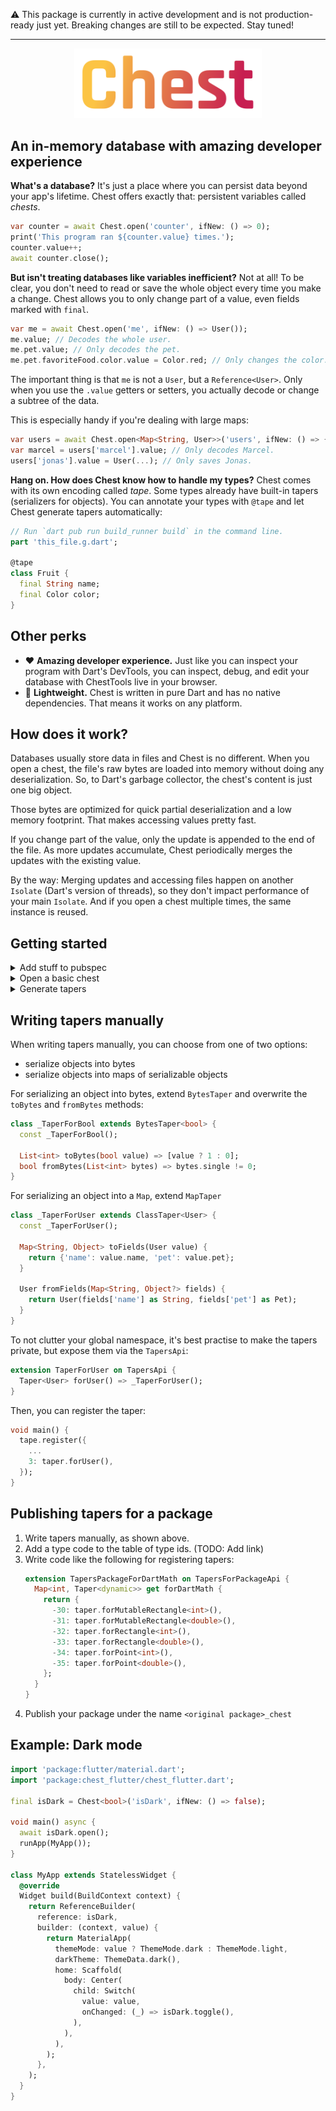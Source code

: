 ⚠ This package is currently in active development and is not production-ready just yet. Breaking changes are still to be expected. Stay tuned!

---

<p align="center">
<img src="../logo.svg" width="300px" alt="Chest" />

## An in-memory database with amazing developer experience
</p>

**What's a database?**
It's just a place where you can persist data beyond your app's lifetime. Chest offers exactly that: persistent variables called *chests*.

```dart
var counter = await Chest.open('counter', ifNew: () => 0);
print('This program ran ${counter.value} times.');
counter.value++;
await counter.close();
```

**But isn't treating databases like variables inefficient?**
Not at all! To be clear, you don't need to read or save the whole object every time you make a change.
Chest allows you to only change part of a value, even fields marked with `final`.

```dart
var me = await Chest.open('me', ifNew: () => User());
me.value; // Decodes the whole user.
me.pet.value; // Only decodes the pet.
me.pet.favoriteFood.color.value = Color.red; // Only changes the color.
```

The important thing is that `me` is not a `User`, but a `Reference<User>`.
Only when you use the `.value` getters or setters, you actually decode or change a subtree of the data.

This is especially handy if you're dealing with large maps:

```dart
var users = await Chest.open<Map<String, User>>('users', ifNew: () => {});
var marcel = users['marcel'].value; // Only decodes Marcel.
users['jonas'].value = User(...); // Only saves Jonas.
```

**Hang on. How does Chest know how to handle my types?**
Chest comes with its own encoding called *tape*. Some types already have built-in tapers (serializers for objects).
You can annotate your types with `@tape` and let Chest generate tapers automatically:

```dart
// Run `dart pub run build_runner build` in the command line.
part 'this_file.g.dart';

@tape
class Fruit {
  final String name;
  final Color color;
}
```

<!-- Tapers for types from other packages are also available to plug and play – for example, for tuple, Flutter, and TODO. -->

## Other perks

- ❤️ **Amazing developer experience.** Just like you can inspect your program with Dart's DevTools, you can inspect, debug, and edit your database with ChestTools live in your browser.
- 🎈 **Lightweight.** Chest is written in pure Dart and has no native dependencies. That means it works on any platform.
<!-- - ⚡ **Fast.** Chest is fast. Unlike most other in-memory databases, it also minimizes startup-time. And if you want to tweak performance, profiling and statistics are built-in. -->

## How does it work?

Databases usually store data in files and Chest is no different.
When you open a chest, the file's raw bytes are loaded into memory without doing any deserialization.
So, to Dart's garbage collector, the chest's content is just one big object.

Those bytes are optimized for quick partial deserialization and a low memory footprint.
That makes accessing values pretty fast.

If you change part of the value, only the update is appended to the end of the file.
As more updates accumulate, Chest periodically merges the updates with the existing value.

By the way:
Merging updates and accessing files happen on another `Isolate` (Dart's version of threads), so they don't impact performance of your main `Isolate`.
And if you open a chest multiple times, the same instance is reused.

## Getting started

<details>
<summary>Add stuff to pubspec</summary>

```yaml
dependencies:
  chest: ...
  # if you're using Flutter
  flutter_taped: ...

dev_dependencies:
  tapegen: ...
```

</details>

<details>
<summary>Open a basic chest</summary>

TODO
</details>

<details>
<summary>Generate tapers</summary>

TODO
</details>

## Writing tapers manually

When writing tapers manually, you can choose from one of two options:

* serialize objects into bytes
* serialize objects into maps of serializable objects

For serializing an object into bytes, extend `BytesTaper` and overwrite the `toBytes` and `fromBytes` methods:

```dart
class _TaperForBool extends BytesTaper<bool> {
  const _TaperForBool();

  List<int> toBytes(bool value) => [value ? 1 : 0];
  bool fromBytes(List<int> bytes) => bytes.single != 0;
}
```

For serializing an object into a `Map`, extend `MapTaper`

```dart
class _TaperForUser extends ClassTaper<User> {
  const _TaperForUser();
  
  Map<String, Object> toFields(User value) {
    return {'name': value.name, 'pet': value.pet};
  }

  User fromFields(Map<String, Object?> fields) {
    return User(fields['name'] as String, fields['pet'] as Pet);
  }
}
```

To not clutter your global namespace, it's best practise to make the tapers private, but expose them via the `TapersApi`:

```dart
extension TaperForUser on TapersApi {
  Taper<User> forUser() => _TaperForUser();
}
```

Then, you can register the taper:

```dart
void main() {
  tape.register({
    ...
    3: taper.forUser(),
  });
}
```

## Publishing tapers for a package

1. Write tapers manually, as shown above.
2. Add a type code to the table of type ids. (TODO: Add link)
3. Write code like the following for registering tapers:
   ```dart
   extension TapersPackageForDartMath on TapersForPackageApi {
     Map<int, Taper<dynamic>> get forDartMath {
       return {
         -30: taper.forMutableRectangle<int>(),
         -31: taper.forMutableRectangle<double>(),
         -32: taper.forRectangle<int>(),
         -33: taper.forRectangle<double>(),
         -34: taper.forPoint<int>(),
         -35: taper.forPoint<double>(),
       };
     }
   }
   ```
4. Publish your package under the name `<original package>_chest`

## Example: Dark mode

```dart
import 'package:flutter/material.dart';
import 'package:chest_flutter/chest_flutter.dart';

final isDark = Chest<bool>('isDark', ifNew: () => false);

void main() async {
  await isDark.open();
  runApp(MyApp());
}

class MyApp extends StatelessWidget {
  @override
  Widget build(BuildContext context) {
    return ReferenceBuilder(
      reference: isDark,
      builder: (context, value) {
        return MaterialApp(
          themeMode: value ? ThemeMode.dark : ThemeMode.light,
          darkTheme: ThemeData.dark(),
          home: Scaffold(
            body: Center(
              child: Switch(
                value: value,
                onChanged: (_) => isDark.toggle(),
              ),
            ),
          ),
        );
      },
    );
  }
}
```
